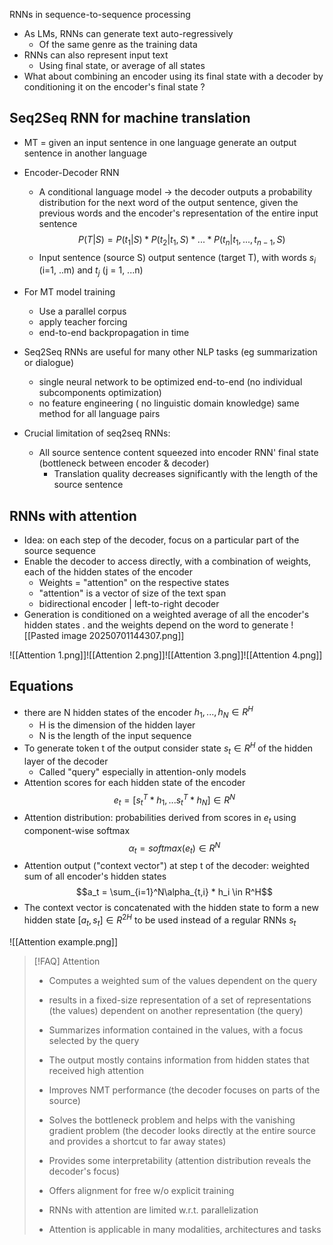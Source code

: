 RNNs in sequence-to-sequence processing
-  As LMs, RNNs can generate text auto-regressively 
	- Of the same genre as the training data
- RNNs can also represent input text 
	- Using final state, or average of all states
- What about combining an encoder using its final state with a decoder by conditioning it on the encoder's final state ?

## Seq2Seq RNN for machine translation
- MT = given an input sentence in one language generate an output sentence in another language
- Encoder-Decoder RNN
	- A conditional language model -> the decoder outputs a probability distribution for the next word of the output sentence, given the previous words and the encoder's representation of the entire input sentence
	  $$P(T|S)=P(t_1|S)*P(t_2|t_1, S)* ... * P(t_n|t_1, ..., t_{n-1}, S)$$
	- Input sentence (source S) output sentence (target T), with words $s_i$ (i=1, ..m) and $t_j$ (j = 1, ...n)
- For MT model training 
	- Use a parallel corpus
	- apply teacher forcing
	- end-to-end backpropagation in time

- Seq2Seq RNNs are useful for many other NLP tasks (eg summarization or dialogue)
	- single neural network to be optimized end-to-end (no individual subcomponents optimization)
	- no feature engineering ( no linguistic domain knowledge) same method for all language pairs
- Crucial limitation of seq2seq RNNs:
	- All source sentence content squeezed into encoder RNN' final state (bottleneck between encoder & decoder)
		- Translation quality decreases significantly with the length of the source sentence


## RNNs with attention
- Idea: on each step of the decoder, focus on a particular part of the source sequence
- Enable the decoder to access directly, with a combination of weights, each of the hidden states of the encoder
	- Weights = "attention" on the respective states
	- "attention" is a vector of size of the text span
	- bidirectional encoder | left-to-right decoder
- Generation is conditioned on a weighted average of all the encoder's hidden states . and the weights depend on the word to generate
![[Pasted image 20250701144307.png]]

![[Attention 1.png]]![[Attention 2.png]]![[Attention 3.png]]![[Attention 4.png]]

## Equations
- there are N hidden states of the encoder $h_1, ..., h_N \in R^H$
	- H is the dimension of the hidden layer
	- N is the length of the input sequence
- To generate token t of the output consider state $s_t \in R^H$ of the hidden layer of the decoder
	- Called "query" especially in attention-only models
- Attention scores for each hidden state of the encoder
  $$e_t = [s_t^T* h_1, ... s_t^T*h_N]\in R^N$$
- Attention distribution: probabilities derived from scores in $e_t$ using component-wise softmax $$\alpha_t=softmax(e_t)\in R^N$$
- Attention output ("context vector") at step t of the decoder: weighted sum of all encoder's hidden states
  $$a_t = \sum_{i=1}^N\alpha_{t,i} * h_i \in R^H$$
- The context vector is concatenated with the hidden state to form a new hidden state $[a_t, s_t] \in R^{2H}$ to be used instead of a regular RNNs $s_t$

![[Attention example.png]]

>[!FAQ] Attention
>- Computes a weighted sum of the values dependent on the query
>- results in a fixed-size representation of a set of representations (the values) dependent on another representation (the query)
>- Summarizes information contained in the values, with a focus selected by the query
>- The output mostly contains information from hidden states that received high attention
>
>- Improves NMT performance (the decoder focuses on parts of the source)
>- Solves the bottleneck problem and helps with the vanishing gradient problem (the decoder looks directly at the entire source and provides a shortcut to far away states)
>- Provides some interpretability (attention distribution reveals the decoder's focus)
>- Offers alignment for free w/o explicit training
>  
>  - RNNs with attention are limited w.r.t. parallelization
>  - Attention is applicable in many modalities, architectures and tasks


